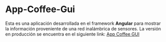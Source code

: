 # App-Coffee-Gui

Esta es una aplicación desarrollada en el framework **Angular** para mostrar la información proveniente de una red inalámbrica de sensores.
La versión en producción se encuentra en el siguiente link: [App Coffee GUI](https://app-coffee-gui.web.app/home)

